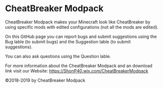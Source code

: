 # CheatBreaker Modpack

CheatBreaker Modpack makes your Minecraft look like CheatBreaker by using specific mods with edited configurations (not all the mods are edited).

On this GitHub page you can report bugs and submit suggestions using the Bug lable (to submit bugs) and the Suggestion lable (to submit suggestions).

You can also ask questions using the Question lable.

For more information about the CheatBreaker Modpack and an download link visit our Website: https://ShonP40.wix.com/CheatBreakerModpack


©2018-2019 by CheatBreaker Modpack
